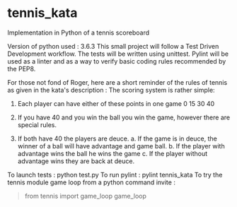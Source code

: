 # tennis_kata
Implementation in Python of a tennis scoreboard

Version of python used : 3.6.3
This small project will follow a Test Driven Development workflow.
The tests will be written using unittest.
Pylint will be used as a linter and as a way to verify basic coding rules recommended by the PEP8.


For those not fond of Roger, here are a short reminder of the rules of tennis as given in the kata's description :
The scoring system is rather simple:

1. Each player can have either of these points in one game 0 15 30 40

2. If you have 40 and you win the ball you win the game, however there are special rules.

3. If both have 40 the players are deuce. a. If the game is in deuce, the winner of a ball will have advantage and game ball. b. If the player with advantage wins the ball he wins the game c. If the player without advantage wins they are back at deuce.


To launch tests : python test.py
To run pylint : pylint tennis_kata
To try the tennis module game loop from a python command invite :
  > from tennis import game_loop
  > game_loop
